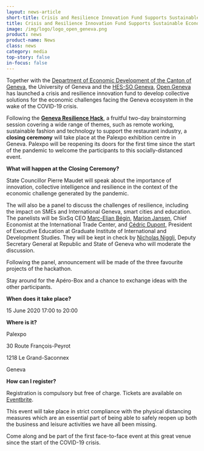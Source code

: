 ```yaml
---
layout: news-article
short-title: Crisis and Resilience Innovation Fund Supports Sustainable Economy in Geneva
title: Crisis and Resilience Innovation Fund Supports Sustainable Economy in Geneva
image: /img/logo/logo_open_geneva.png
product: news
product-name: News
class: news
category: media
top-story: false
in-focus: false
---
```


Together with the [Department of Economic Development of the Canton of Geneva](https://www.ge.ch/organisation/departement-du-developpement-economique-dde), the University of Geneva and the [HES-SO Geneva](https://www.hes-so.ch/en/about-26.html), [Open Geneva](https://opengeneva.org) has launched a crisis and resilience innovation fund to develop collective solutions for the economic challenges facing the Geneva ecosystem in the wake of the COVID-19 crisis.

Following the  **[Geneva Resilience Hack](https://opengeneva.org/projet-resilience/)**, a fruitful two-day brainstorming session covering a wide range of themes, such as remote working, sustainable fashion and technology to support the restaurant industry, a **closing ceremony** will take place at the Palexpo exhibition centre in Geneva. Palexpo will be reopening its doors for the first time since the start of the pandemic to welcome the participants to this socially-distanced event.

**What will happen at the Closing Ceremony?**

State Councillor Pierre Maudet will speak about the importance of innovation, collective intelligence and resilience in the context of the economic challenge generated by the pandemic.

The will also be a panel to discuss the challenges of resilience, including the impact on SMEs and International Geneva, smart cities and education. The panelists will be SixSq CEO [Marc-Elian Bégin](https://www.linkedin.com/in/mebster/), [Marion Jansen](https://www.linkedin.com/in/marion-jansen-585064146/moderated), Chief Economist at the International Trade Center,  and [Cédric Dupont](https://www.linkedin.com/in/cedricdupontiheid/), President of Executive Education at Graduate Institute of International and Development Studies. They will be kept in check by [Nicholas Niggli](https://www.linkedin.com/in/nicholas-c-niggli/), Deputy Secretary General at Republic and State of Geneva who will moderate the discussion.   

Following the panel, announcement will be made of the three favourite projects of the
hackathon.

Stay around for the Apéro-Box and a chance to exchange ideas with the other participants.

**When does it take place?**

15 June 2020 17:00 to 20:00

**Where is it?**

Palexpo

30 Route François-Peyrot

1218 Le Grand-Saconnex

Geneva

**How can I register?**

Registration is compulsory but free of charge. Tickets are available on [Eventbrite](https://www.eventbrite.fr/e/billets-ceremonie-de-cloture-geneva-resilience-hack-108679453170). 

This event will take place in strict compliance with the physical distancing measures which are an essential part of being able to safely reopen up both the business and leisure activities we have all been missing.

Come along and be part of the first face-to-face event at this great venue since the start of the COVID-19 crisis.  